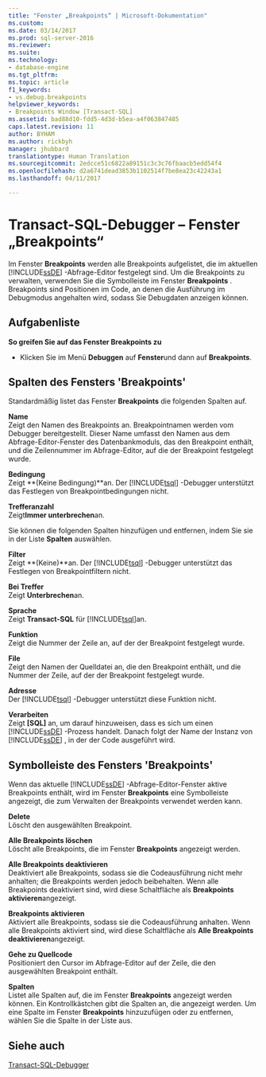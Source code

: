 ```yaml
---
title: "Fenster „Breakpoints“ | Microsoft-Dokumentation"
ms.custom: 
ms.date: 03/14/2017
ms.prod: sql-server-2016
ms.reviewer: 
ms.suite: 
ms.technology:
- database-engine
ms.tgt_pltfrm: 
ms.topic: article
f1_keywords:
- vs.debug.breakpoints
helpviewer_keywords:
- Breakpoints Window [Transact-SQL]
ms.assetid: bad88d10-fdd5-4d3d-b5ea-a4f063847485
caps.latest.revision: 11
author: BYHAM
ms.author: rickbyh
manager: jhubbard
translationtype: Human Translation
ms.sourcegitcommit: 2edcce51c6822a89151c3c3c76fbaacb5edd54f4
ms.openlocfilehash: d2a6741dead3853b1102514f7be8ea23c42243a1
ms.lasthandoff: 04/11/2017

---
```

# <a name="transact-sql-debugger---breakpoints-window"></a>Transact-SQL-Debugger – Fenster „Breakpoints“
  Im Fenster **Breakpoints** werden alle Breakpoints aufgelistet, die im aktuellen [!INCLUDE[ssDE](../../includes/ssde-md.md)] -Abfrage-Editor festgelegt sind. Um die Breakpoints zu verwalten, verwenden Sie die Symbolleiste im Fenster **Breakpoints** . Breakpoints sind Positionen im Code, an denen die Ausführung im Debugmodus angehalten wird, sodass Sie Debugdaten anzeigen können.  
  
## <a name="task-list"></a>Aufgabenliste  
 **So greifen Sie auf das Fenster Breakpoints zu**  
  
-   Klicken Sie im Menü **Debuggen** auf **Fenster**und dann auf **Breakpoints**.  
  
## <a name="breakpoints-window-columns"></a>Spalten des Fensters 'Breakpoints'  
 Standardmäßig listet das Fenster **Breakpoints** die folgenden Spalten auf.  
  
 **Name**  
 Zeigt den Namen des Breakpoints an. Breakpointnamen werden vom Debugger bereitgestellt. Dieser Name umfasst den Namen aus dem Abfrage-Editor-Fenster des Datenbankmoduls, das den Breakpoint enthält, und die Zeilennummer im Abfrage-Editor, auf die der Breakpoint festgelegt wurde.  
  
 **Bedingung**  
 Zeigt **(Keine Bedingung)**an. Der [!INCLUDE[tsql](../../includes/tsql-md.md)] -Debugger unterstützt das Festlegen von Breakpointbedingungen nicht.  
  
 **Trefferanzahl**  
 Zeigt**Immer unterbrechen**an.  
  
 Sie können die folgenden Spalten hinzufügen und entfernen, indem Sie sie in der Liste **Spalten** auswählen.  
  
 **Filter**  
 Zeigt **(Keine)**an. Der [!INCLUDE[tsql](../../includes/tsql-md.md)] -Debugger unterstützt das Festlegen von Breakpointfiltern nicht.  
  
 **Bei Treffer**  
 Zeigt **Unterbrechen**an.  
  
 **Sprache**  
 Zeigt **Transact-SQL** für [!INCLUDE[tsql](../../includes/tsql-md.md)]an.  
  
 **Funktion**  
 Zeigt die Nummer der Zeile an, auf der der Breakpoint festgelegt wurde.  
  
 **File**  
 Zeigt den Namen der Quelldatei an, die den Breakpoint enthält, und die Nummer der Zeile, auf der der Breakpoint festgelegt wurde.  
  
 **Adresse**  
 Der [!INCLUDE[tsql](../../includes/tsql-md.md)] -Debugger unterstützt diese Funktion nicht.  
  
 **Verarbeiten**  
 Zeigt **[SQL]** an, um darauf hinzuweisen, dass es sich um einen [!INCLUDE[ssDE](../../includes/ssde-md.md)] -Prozess handelt. Danach folgt der Name der Instanz von [!INCLUDE[ssDE](../../includes/ssde-md.md)] , in der der Code ausgeführt wird.  
  
## <a name="breakpoints-window-toolbar"></a>Symbolleiste des Fensters 'Breakpoints'  
 Wenn das aktuelle [!INCLUDE[ssDE](../../includes/ssde-md.md)] -Abfrage-Editor-Fenster aktive Breakpoints enthält, wird im Fenster **Breakpoints** eine Symbolleiste angezeigt, die zum Verwalten der Breakpoints verwendet werden kann.  
  
 **Delete**  
 Löscht den ausgewählten Breakpoint.  
  
 **Alle Breakpoints löschen**  
 Löscht alle Breakpoints, die im Fenster **Breakpoints** angezeigt werden.  
  
 **Alle Breakpoints deaktivieren**  
 Deaktiviert alle Breakpoints, sodass sie die Codeausführung nicht mehr anhalten; die Breakpoints werden jedoch beibehalten. Wenn alle Breakpoints deaktiviert sind, wird diese Schaltfläche als **Breakpoints aktivieren**angezeigt.  
  
 **Breakpoints aktivieren**  
 Aktiviert alle Breakpoints, sodass sie die Codeausführung anhalten. Wenn alle Breakpoints aktiviert sind, wird diese Schaltfläche als **Alle Breakpoints deaktivieren**angezeigt.  
  
 **Gehe zu Quellcode**  
 Positioniert den Cursor im Abfrage-Editor auf der Zeile, die den ausgewählten Breakpoint enthält.  
  
 **Spalten**  
 Listet alle Spalten auf, die im Fenster **Breakpoints** angezeigt werden können. Ein Kontrollkästchen gibt die Spalten an, die angezeigt werden. Um eine Spalte im Fenster **Breakpoints** hinzuzufügen oder zu entfernen, wählen Sie die Spalte in der Liste aus.  
  
## <a name="see-also"></a>Siehe auch  
 [Transact-SQL-Debugger](../../relational-databases/scripting/transact-sql-debugger.md)  
  
  
